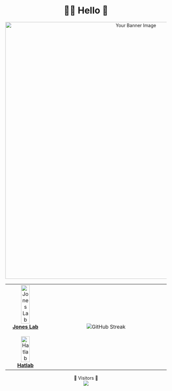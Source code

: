 <h1 align="center">🧙‍♂️ Hello 🦖</h1>

<!-- Image Banner -->
<p align="center">
  <img src="https://github.com/evmckinney9/evmckinney9/assets/47376937/50cbf5ec-1cc7-4e29-997f-8c9a23a40b86" alt="Your Banner Image" width="800"/>
</p>

<!-- Table for Organization and Widgets -->
<table width="800" align="center">
  <tr>
    <!-- Organizations Column -->
    <td width="160" align="center">
      <a href="https://github.com/orgs/Pitt-JonesLab">
        <img src="https://avatars.githubusercontent.com/u/119879854?s=200&v=4" alt="Jones Lab" style="width:50%; max-width:80px;"/><br>
        <strong>Jones Lab</strong>
      </a><br><br>
      <a href="https://github.com/PITT-HATLAB">
        <img src="https://avatars.githubusercontent.com/u/83972661?s=200&v=4" alt="Hatlab" style="width:50%; max-width:80px;"/><br>
        <strong>Hatlab</strong>
      </a>
    </td>
    <!-- Widgets Column -->
    <td width="640" align="center">
      <img src="https://streak-stats.demolab.com?user=evmckinney9&theme=leafy&exclude_days=Sun%2CSat" alt="GitHub Streak"/>
    </td>
  </tr>
</table>

<!-- Visitor Count -->
<p align="center">
  🛵 Visitors 🧋<br>
  <img src="https://api.visitorbadge.io/api/visitors?path=evmckinney9&countColor=%232ccce4&style=plastic&labelStyle=lower"/>
</p>
